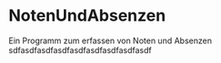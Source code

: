 # NotenUndAbsenzen
Ein Programm zum erfassen von Noten und Absenzen
sdfasdfasdfasdfasdfasdfasdfasdfasdf
